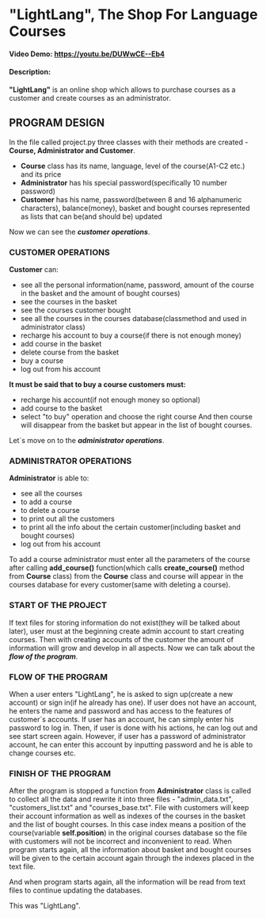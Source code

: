 # "LightLang", The Shop For Language Courses
#### Video Demo: https://youtu.be/DUWwCE--Eb4
#### Description:
**"LightLang"** is an online shop which allows to purchase courses as a customer and create courses as an administrator. 

## PROGRAM DESIGN
In the file called project.py three classes with their methods are created - **Course, Administrator and Customer**.

- **Course** class has its name, language, level of the course(A1-C2 etc.) and its price
- **Administrator** has his special password(specifically 10 number password)
- **Customer** has his name, password(between 8 and 16 alphanumeric characters), balance(money), basket and bought courses represented as lists that can be(and should be) updated

Now we can see the ***customer operations***.
### CUSTOMER OPERATIONS
**Customer** can:
- see all the personal information(name, password, amount of the course in the basket and the amount of bought courses)
- see the courses in the basket
- see the courses customer bought
- see all the courses in the courses database(classmethod and used in administrator class)
- recharge his account to buy a course(if there is not enough money)
- add course in the basket
- delete course from the basket
- buy a course
- log out from his account

**It must be said that to buy a course customers must:**
- recharge his account(if not enough money so optional)
- add course to the basket
- select "to buy" operation and choose the right course
And then course will disappear from the basket but appear in the list of bought courses.

Let`s move on to the ***administrator operations***.
### ADMINISTRATOR OPERATIONS
**Administrator** is able to:
- see all the courses
- to add a course
- to delete a course
- to print out all the customers
- to print all the info about the certain customer(including basket and bought courses)
- log out from his account

To add a course administrator must enter all the parameters of the course after calling **add_course()** function(which calls **create_course()** method from **Course** class) from the **Course** class and course will appear in the courses database for every customer(same with deleting a course).

### START OF THE PROJECT
If text files for storing information do not exist(they will be talked about later), user must at the beginning create admin account to start creating courses. Then with creating accounts of the customer the amount of information will grow and develop in all aspects.
Now we can talk about the ***flow of the program***.

### FLOW OF THE PROGRAM
When a user enters "LightLang", he is asked to sign up(create a new account) or sign in(if he already has one). 
If user does not have an account, he enters the name and password and has access to the features of customer`s accounts.
If user has an account, he can simply enter his password to log in. 
Then, if user is done with his actions, he can log out and see start screen again. 
However, if user has a password of administrator account, he can enter this account by inputting password and he is able to change courses etc. 

### FINISH OF THE PROGRAM
After the program is stopped a function from **Administrator** class is called to collect all the data and rewrite it into three files - "admin_data.txt", "customers_list.txt" and "courses_base.txt". 
File with customers will keep their account information as well as indexes of the courses in the basket and the list of bought courses. In this case index means a position of the course(variable **self.position**) in the original courses database so the file with customers will not be incorrect and inconvenient to read. When program starts again, all the information about basket and bought courses will be given to the certain account again through the indexes placed in the text file.

And when program starts again, all the information will be read from text files to continue updating the databases. 

This was "LightLang".









